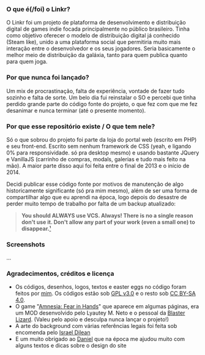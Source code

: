 ### O que é(/foi) o Linkr?
O Linkr foi um projeto de plataforma de desenvolvimento e distribuição digital de games indie focada principalmente no público brasileiro. Tinha como objetivo oferecer o modelo de distribuição digital já conhecido (Steam like), unido a uma plataforma social que permitiria muito mais interação entre o desenvolvedor e os seus jogadores. Seria basicamente o melhor meio de distribuição da galáxia, tanto para quem publica quanto para quem joga.

### Por que nunca foi lançado?
Um mix de procrastinação, falta de experiência, vontade de fazer tudo sozinho e falta de sorte. Um belo dia fui reinstalar o SO e percebi que tinha perdido grande parte do código fonte do projeto, o que fez com que me fez desanimar e nunca terminar (até o presente momento).

### Por que esse repositório existe / O que tem nele?
Só o que sobrou do projeto foi parte da loja do portal web (escrito em PHP) e seu front-end. Escrito sem nenhum framework de CSS (yeah, e ligando 0% para responsividade. só pra desktop mesmo) e usando bastante JQuery e VanillaJS (carrinho de compras, modals, galerias e tudo mais feito na mão). A maior parte disso aqui foi feita entre o final de 2013 e o início de 2014.

Decidi publicar esse código fonte por motivos de manutenção de algo historicamente significante (só pra mim mesmo), além de ser uma forma de compartilhar algo que eu aprendi na época, logo depois do desastre de perder muito tempo de trabalho por falta de um backup atualizado:
    
> **You should ALWAYS use VCS. Always! There is no a single reason don't use it. Don't allow any part of your work (even a small one) to disappear.**[¹](https://stackoverflow.com/questions/2060731/lone-developer-but-lots-of-xhtml-css-jquery-work-should-i-use-any-version-contr)

### Screenshots
...
### Agradecimentos, créditos e licença
- Os códigos, desenhos, logos, textos e easter eggs no código foram feitos por [mim](https://multiverso.me/). Os códigos estão sob [GPL v3.0](https://www.gnu.org/licenses/gpl-3.0.txt) e o resto sob [CC BY-SA 4.0](https://creativecommons.org/licenses/by-sa/4.0/).
- O game "[Amnesia: Fear in Hands](http://www.moddb.com/mods/amnesia-fear-in-hands/)" que aparece em algumas páginas, era um MOD desenvolvido pelo Lyautey M. Neto e o pessoal da [Blaster Lizard](https://www.facebook.com/blasterlizardcompany/). (Valeu pelo apoio e desculpa nunca lançar o projeto!)
- A arte do background com várias referências legais foi feita sob encomenda pelo [Israel Dilean](http://dylean.deviantart.com/)
- E um muito obrigado ao [Daniel](https://twitter.com/i_am_thirteen) que na época me ajudou muito com alguns textos e dicas sobre o design do site

